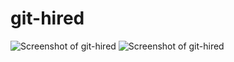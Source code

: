 # git-hired


![Screenshot of git-hired](https://cloud.githubusercontent.com/assets/16217360/15325865/bf94cb2a-1c43-11e6-9582-5f7b3a961017.png)
![Screenshot of git-hired](https://cloud.githubusercontent.com/assets/16217360/15325879/c70d084a-1c43-11e6-948f-a39c456fdf08.png)
